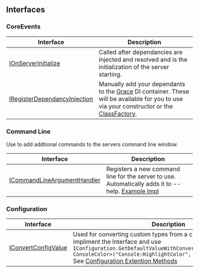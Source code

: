 ## Interfaces
### CoreEvents
| Interface | Description |
| --------- | ----------- |
| [IOnServerInitialize](https://github.com/ForgedWoW/WrathForgedCore/blob/main/WrathForged.Common/Scripting/Interfaces/CoreEvents/IOnServerInitialize.cs)|Called after dependancies are injected and resolved and is the initialization of the server starting.|
| [IRegisterDependancyInjection](https://github.com/ForgedWoW/WrathForgedCore/blob/main/WrathForged.Common/Scripting/Interfaces/CoreEvents/IRegisterDependancyInjection.cs)|Manually add your dependants to the [Grace](https://github.com/ipjohnson/Grace) DI container. These will be available for you to use via your constructor or the [ClassFactory](https://github.com/ForgedWoW/WrathForgedCore/blob/main/WrathForged.Common/ClassFactory.cs).|

### Command Line
Use to add addtional commands to the servers command line window.

| Interface | Description |
| --------- | ----------- |
| [ICommandLineArgumentHandler](https://github.com/ForgedWoW/WrathForgedCore/blob/main/WrathForged.Common/CommandLine/ICommandLineArgumentHandler.cs)|Registers a new command line for the server to use. Automatically adds it to --help. [Example Impl](https://github.com/ForgedWoW/WrathForgedCore/blob/main/WrathForged.Common/CommandLine/Commands/ProgramExitCommand.cs)|

### Configuration
| Interface | Description |
| --------- | ----------- |
| [IConvertConfigValue](https://github.com/ForgedWoW/WrathForgedCore/blob/main/WrathForged.Common/IConvertConfigValue.cs)|Used for converting custom types from a config string value. To use impliment the Interface and use `IConfiguration.GetDefaultValueWithConverter<WrathEnumConverter, ConsoleColor>("Console:HighlightColor", ConsoleColor.DarkRed);` See [Configuration Extention Methods](https://github.com/ForgedWoW/WrathForgedCore/blob/main/WrathForged.Common/ConfigExtensionMethods.cs)|
